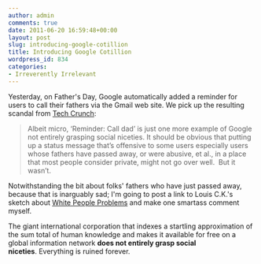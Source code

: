 ```yaml
---
author: admin
comments: true
date: 2011-06-20 16:59:48+00:00
layout: post
slug: introducing-google-cotillion
title: Introducing Google Cotillion
wordpress_id: 834
categories:
- Irreverently Irrelevant
---
```


Yesterday, on Father's Day, Google automatically added a reminder for users to call their fathers via the Gmail web site. We pick up the resulting scandal from [Tech Crunch](http://techcrunch.com/2011/06/20/‘reminder-call-dad-another-notch-in-googles-belt-of-social-fail/):

> Albeit micro, ‘Reminder: Call dad’ is just one more example of Google not entirely grasping social niceties. It should be obvious that putting up a status message that’s offensive to some users especially users whose fathers have passed away, or were abusive, et al., in a place that most people consider private, might not go over well.  But it wasn’t.

Notwithstanding the bit about folks' fathers who have just passed away, because that is inarguably sad; I'm going to post a link to Louis C.K.'s sketch about [White People Problems](http://comedians.jokes.com/louis-c-k-/videos/uncensored---louis-c-k----white-people-problems) and make one smartass comment myself.

The giant international corporation that indexes a startling approximation of the sum total of human knowledge and makes it available for free on a global information network **does not entirely grasp social niceties**. Everything is ruined forever.
